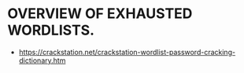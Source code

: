 # OVERVIEW OF EXHAUSTED WORDLISTS.

* https://crackstation.net/crackstation-wordlist-password-cracking-dictionary.htm

